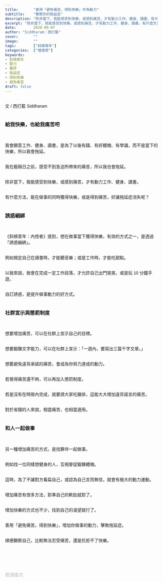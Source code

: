 ```yaml
---
title:       "善用「避免痛苦，得到快樂」作為動力"
subtitle:    "擊敗你的拖延症"
description: "除非當下，我能感受到快樂，或感到痛苦，才有動力工作、健身、讀書。有什麼方法，能在做事的同時獲得快樂，或是得到痛苦，好讓拖延症消失呢？"
excerpt: "除非當下，我能感受到快樂，或感到痛苦，才有動力工作、健身、讀書。有什麼方法，能在做事的同時獲得快樂，或是得到痛苦，好讓拖延症消失呢？"
date:        2020-09-07
author: "Siddharam｜西打藍"
cover:       ""
image:       ""
tags:        ["斜槓青年"]
categories:  ["慢慢想"]
keywords:
- 斜槓青年
- 壓力
- 書評
- 拖延症
- 得到快樂
- 避免痛苦
draft: false
---
```


<article style="font-family: 'Noto Sans TC', '微軟正黑體', sans-serif; font-weight: 300;">

<br>文 / 西打藍 Siddharam<br><br>

<h3 class="article-h1-color">給我快樂，也給我痛苦吧</h3><br>

我會願意工作、健身、讀書，是為了以後有錢、有好體魄、有學識，而不是當下的快樂，所以我會拖延。<br><br>

我在截稿日之前，感受不到急迫所帶來的痛苦，所以我也會拖延。<br><br>

除非當下，我能感受到快樂，或感到痛苦，才有動力工作、健身、讀書。<br><br>

有什麼方法，能在做事的同時獲得快樂，或是得到痛苦，好讓拖延症消失呢？<br><br>

<h3 class="article-h1-color">誘惑綑綁</h3><br>

《斜槓青年：內控者》提到，想在做事當下獲得快樂，有效的方式之一，是透過「誘惑綑綁」。<br><br>

例如規定自己在讀書時，才能聽音樂；或是工作時，才能吃甜點。<br><br>

以我來說，我會在完成一定工作段落，才允許自己出門晃晃，或是玩 10 分鐘手遊。<br><br>

自訂誘惑，是提升做事動力的好方式。<br><br>


<h3 class="article-h1-color">社群宣示與懲罰制度</h3><br>

想要增加痛苦，可以在社群上宣示自己的目標。<br><br>

想要鍛鍊文字能力，可以在社群上宣示：「一週內，要寫出三篇千字文章。」<br><br>

想要避免違背承諾的痛苦，會成為你努力達成的動力。<br><br>

若覺得痛苦還不夠，可以再加入懲罰制度。<br><br>

若是沒有在時限內完成，就要請大家吃雞排，這能大大增加違背諾言的痛苦。<br><br>

對於省錢的人來說，相當痛苦，也相當適用。<br><br>


<h3 class="article-h1-color">和人一起做事</h3><br>

另一種增加痛苦的方式，是找夥伴一起做事。<br><br>

例如找一位同樣想健身的人，互相督促鍛鍊體魄。<br><br>

這時，為了不讓對方看扁自己，或認為自己言而無信，就會有極大的動力運動。<br><br>

增加痛苦有很多方法，對準自己的軟肋就對了。<br><br>

增加快樂的方式也不少，找到自己的渴望就行了。<br><br>

善用「避免痛苦，得到快樂」，增加你做事的動力，擊敗拖延症。<br><br>

順便觀察自己，比較無法忍受痛苦，還是抗拒不了快樂。<br><br>

<br><br><br>

</article>

<div style="color: #bfbfbf; font-size: 15px;" id="busuanzi_container_page_pv">
  閱讀量<span id="busuanzi_value_page_pv"></span>次
</div>

<script src="../../js/post.js"></script>




